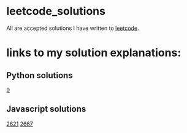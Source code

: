 # leetcode_solutions
All are accepted solutions I have written to [leetcode](https://leetcode.com/).

# links to my solution explanations:
## Python solutions
[9](https://leetcode.com/problems/palindrome-number/solutions/3591298/easy-simple-python3-solution-beats-95/)

## Javascript solutions
[2621](https://leetcode.com/problems/sleep/solutions/3883019/two-easy-and-short-solutions-javascript-beats-over-90-return-instead-of-await/)
[2667](https://leetcode.com/problems/create-hello-world-function/solutions/3882950/two-easy-short-solutions-beat-over-90-using-return/)
